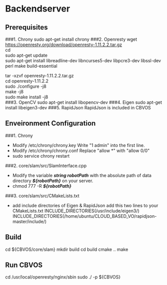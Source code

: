 # Backendserver
## Prerequisites 
###1. Chrony
sudo apt-get install chrony
###2. Openresty
wget https://openresty.org/download/openresty-1.11.2.2.tar.gz  
cd  
sudo apt-get update  
sudo apt-get install libreadline-dev libncurses5-dev libpcre3-dev libssl-dev perl make build-essential 

tar -xzvf openresty-1.11.2.2.tar.gz  
cd openresty-1.11.2.2  
sudo ./configure -j8  
make -j8  
sudo make install -j8  
###3. OpenCV
sudo apt-get install libopencv-dev
###4. Eigen
sudo apt-get install libeigen3-dev
###5. RapidJson
RapidJson is included in CBVOS
## Enveironment Configuration
###1. Chrony
* Modify /etc/chrony/chrony.key
Write "1 admin" into the first line.
* Modify /etc/chrony/chrony.conf
Replace "allow *" with "allow 0/0"
* sudo service chrony restart

###2. core/slam/src/SlamInterface.cpp
* Modify the variable ***string robotPath*** with the absolute path of data directory ***${robotPath}*** on your server.
* chmod 777 -R ***${robotPath}***

###3. core/slam/src/CMakeLists.txt
* add include directories of Eigen & RapidJson
add this two lines to your CMakeLists.txt
INCLUDE_DIRECTORIES(/usr/include/eigen3/)
INCLUDE_DIRECTORIES(/home/ubuntu/CLOUD_BASED_VO/rapidjson-master/include/)
## Build
cd ${CBVOS/core/slam}
mkdir build
cd build
cmake ..
make
## Run CBVOS
cd /usr/local/openresty/nginx/sbin
sudo ./ -p ${CBVOS}
